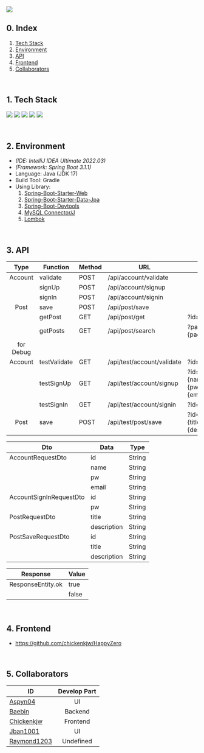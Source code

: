 <img src="https://capsule-render.vercel.app/api?type=waving&color=ffa500&height=300&section=header&text=Localhost:%20Inha&fontSize=90" />

## 0. Index
1. [Tech Stack](#1-tech-stack)
2. [Environment](#2-environment)
3. [API](#3-api)
4. [Frontend](#4-frontend)
5. [Collaborators](#5-collaborators)

</br>

## 1. Tech Stack
<img src="https://img.shields.io/badge/HTML-E34F26?style=for-the-badge&logo=HTML5&logoColor=white"> <img src="https://img.shields.io/badge/CSS-1572B6?style=for-the-badge&logo=CSS3&logoColor=white"> <img src="https://img.shields.io/badge/Javascript-F7DF1E?style=for-the-badge&logo=Javascript&logoColor=black"> <img src="https://img.shields.io/badge/Blazor-512BD4?style=for-the-badge&logo=Blazor&logoColor=white"> <img src="https://img.shields.io/badge/SpringBoot-6DB33F?style=for-the-badge&logo=SpringBoot&logoColor=white">

</br>

## 2. Environment

- *(IDE: IntelliJ IDEA Ultimate 2022.03)*
- *(Framework: Spring Boot 3.1.1)*
- Language: Java (JDK 17)
- Build Tool: Gradle
- Using Library:
  1. [Spring-Boot-Starter-Web](https://mvnrepository.com/artifact/org.springframework.boot/spring-boot-starter-web)
  2. [Spring-Boot-Starter-Data-Jpa](https://mvnrepository.com/artifact/org.springframework.boot/spring-boot-starter-data-jpa)
  3. [Spring-Boot-Devtools](https://mvnrepository.com/artifact/org.springframework.boot/spring-boot-devtools)
  4. [MySQL Connector/J](https://mvnrepository.com/artifact/com.mysql/mysql-connector-j)
  5. [Lombok](https://mvnrepository.com/artifact/org.projectlombok/lombok)

</br>

## 3. API

| Type | Function | Method | URL | Parameter | Dto | Return |
| :---: | --- | --- | --- | --- | --- | --- |
| Account | validate | POST | /api/account/validate | | AccountRequestDto | ResponseEntity.ok |
| | signUp | POST | /api/account/signup | | AccountRequestDto | ResponseEntity.ok |
| | signIn | POST | /api/account/signin | | AccountSignInRequestDto | ResponseEntity.ok |
| Post | save | POST | /api/post/save | | PostSaveRequestDto | ResponseEntity.ok |
| | getPost | GET | /api/post/get | ?id={id} | | Json |
| | getPosts | GET | /api/post/search | ?page={page}&size={size} | | Json |
| for Debug | | | | | | |
| Account | testValidate | GET | /api/test/account/validate | ?id={id} | | ResponseEntity.ok |
| | testSignUp | GET | /api/test/account/signup | ?id={id}&name={name}&pw={pw}&email={email} | | ResponseEntity.ok |
| | testSignIn | GET | /api/test/account/signin | ?id={id}&pw={pw} | | ResponseEntity.ok |
| Post | save | POST | /api/test/post/save | ?id={id}&title={title}&description={description} | | Json |

| Dto | Data | Type |
| --- | --- | --- |
| AccountRequestDto | id | String |
| | name | String |
| | pw | String |
| | email | String |
| AccountSignInRequestDto | id | String |
| | pw | String |
| PostRequestDto | title | String |
| | description | String |
| PostSaveRequestDto | id | String |
| | title | String |
| | description | String |

| Response | Value |
| --- | --- |
| ResponseEntity.ok | true |
| | false |

</br>

## 4. Frontend
- https://github.com/chickenkjw/HappyZero

</br>

## 5. Collaborators
| ID | Develop Part |
| --- | :---: |
| [Aspyn04](https://github.com/Aspyn04) | UI |
| [Baebin](https://github.com/Baebin) | Backend |
| [Chickenkjw](https://github.com/Chickenkjw) | Frontend |
| [Jban1001](https://github.com/Jban1001) | UI |
| [Raymond1203](https://github.com/Raymond1203) | Undefined |
